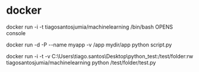 # docker
docker run -i -t tiagosantosjumia/machinelearning /bin/bash       OPENS console


docker run -d -P --name myapp -v /app mydir/app python script.py


docker run -i -t -v C:\Users\tiago.santos\Desktop\python_test:/test/folder:rw  tiagosantosjumia/machinelearning python /test/folder/test.py 

